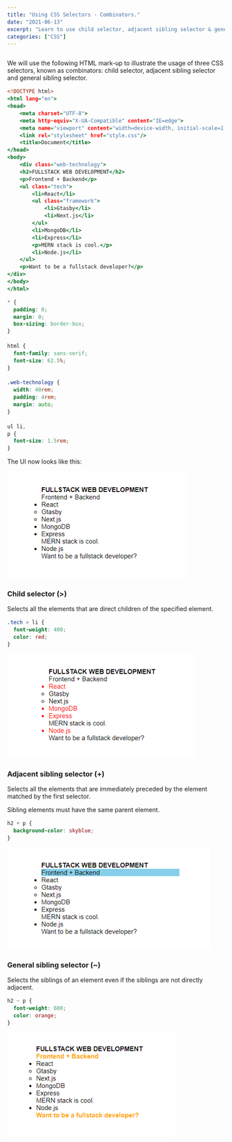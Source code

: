 ```yaml
---
title: "Using CSS Selectors - Combinators."
date: "2021-06-13"
excerpt: "Learn to use child selector, adjacent sibling selector & general sibling selector."
categories: ["CSS"]
---
```


```toc

```

We will use the following HTML mark-up to illustrate the usage of three CSS selectors, known as combinators: child selector, adjacent sibling selector and general sibling selector.

```html:title=index.html {numberLines}
<!DOCTYPE html>
<html lang="en">
<head>
    <meta charset="UTF-8">
    <meta http-equiv="X-UA-Compatible" content="IE=edge">
    <meta name="viewport" content="width=device-width, initial-scale=1.0">
    <link rel="stylesheet" href="style.css"/>
    <title>Document</title>
</head>
<body>
    <div class="web-technology">
    <h2>FULLSTACK WEB DEVELOPMENT</h2>
    <p>Frontend + Backend</p>
    <ul class="tech">
        <li>React</li>
        <ul class="framework">
            <li>Gtasby</li>
            <li>Next.js</li>
        </ul>
        <li>MongoDB</li>
        <li>Express</li>
        <p>MERN stack is cool.</p>
        <li>Node.js</li>
    </ul>
    <p>Want to be a fullstack developer?</p>
</div>
</body>
</html>
```

```css:title=style.css {numberLines}
* {
  padding: 0;
  margin: 0;
  box-sizing: border-box;
}

html {
  font-family: sans-serif;
  font-size: 62.5%;
}

.web-technology {
  width: 40rem;
  padding: 4rem;
  margin: auto;
}

ul li,
p {
  font-size: 1.5rem;
}
```

The UI now looks like this:

![User Interface](../images/combinators/markup.png)

### Child selector (>)

Selects all the elements that are direct children of the specified element.

```css {numberLines}
.tech > li {
  font-weight: 400;
  color: red;
}
```

![Child Selector](../images/combinators/childSelector.png)

### Adjacent sibling selector (+)

Selects all the elements that are immediately preceded by the element matched by the first selector.

Sibling elements must have the same parent element.

```css {numberLines}
h2 + p {
  background-color: skyblue;
}
```

![Sibling Selector](../images/combinators/siblingSelector.png)

### General sibling selector (~)

Selects the siblings of an element even if the siblings are not directly adjacent.

```css {numberLines}
h2 ~ p {
  font-weight: 600;
  color: orange;
}
```

![General Sibling Selector](../images/combinators/adjacentSiblingSelector.png)
